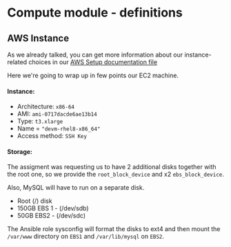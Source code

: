 # Compute module - definitions

## AWS Instance

As we already talked, you can get more information about our instance-related choices in our [AWS Setup documentation file][aws-setup]

Here we're going to wrap up in few points our EC2 machine.

#### Instance:

* Architecture: `x86-64`
* AMI: `ami-0717dacde6ae13b14` 
* Type: `t3.xlarge`
* Name = `"devm-rhel8-x86_64"`
* Access method: `SSH Key`


#### Storage:

The assigment was requesting us to have 2 additional disks together with the root one, so we provide the `root_block_device` and x2 `ebs_block_device`.

Also, MySQL will have to run on a separate disk.

* Root (/) disk
* 150GB EBS 1 - (/dev/sdb)
* 50GB EBS2 - (/dev/sdc)

The Ansible role sysconfig will format the disks to ext4 and then mount the `/var/www` directory on `EBS1` and `/var/lib/mysql` on `EBS2`.



[aws-setup]: ../../docs/bootstrap/README.md